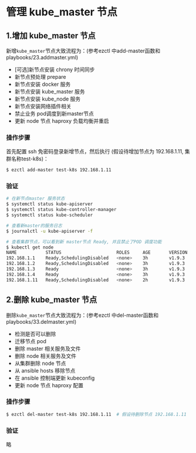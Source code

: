 # 管理 kube_master 节点

## 1.增加 kube_master 节点

新增`kube_master`节点大致流程为：(参考ezctl 中add-master函数和playbooks/23.addmaster.yml)
- [可选]新节点安装 chrony 时间同步
- 新节点预处理 prepare
- 新节点安装 docker 服务
- 新节点安装 kube_master 服务
- 新节点安装 kube_node 服务
- 新节点安装网络插件相关
- 禁止业务 pod调度到新master节点
- 更新 node 节点 haproxy 负载均衡并重启

### 操作步骤

首先配置 ssh 免密码登录新增节点，然后执行 (假设待增加节点为 192.168.1.11, 集群名称test-k8s)：

``` bash
$ ezctl add-master test-k8s 192.168.1.11
```

### 验证

``` bash
# 在新节点master 服务状态
$ systemctl status kube-apiserver 
$ systemctl status kube-controller-manager
$ systemctl status kube-scheduler

# 查看新master的服务日志
$ journalctl -u kube-apiserver -f

# 查看集群节点，可以看到新 master节点 Ready, 并且禁止了POD 调度功能
$ kubectl get node
NAME           STATUS                     ROLES     AGE       VERSION
192.168.1.1    Ready,SchedulingDisabled   <none>    3h        v1.9.3
192.168.1.2    Ready,SchedulingDisabled   <none>    3h        v1.9.3
192.168.1.3    Ready                      <none>    3h        v1.9.3
192.168.1.4    Ready                      <none>    3h        v1.9.3
192.168.1.11   Ready,SchedulingDisabled   <none>    2h        v1.9.3	# 新增 master节点
```

## 2.删除 kube_master 节点


删除`kube_master`节点大致流程为：(参考ezctl 中del-master函数和playbooks/33.delmaster.yml)
- 检测是否可以删除
- 迁移节点 pod
- 删除 master 相关服务及文件
- 删除 node 相关服务及文件
- 从集群删除 node 节点
- 从 ansible hosts 移除节点
- 在 ansible 控制端更新 kubeconfig
- 更新 node 节点 haproxy 配置

### 操作步骤

``` bash
$ ezctl del-master test-k8s 192.168.1.11  # 假设待删除节点 192.168.1.11
```

### 验证

略

